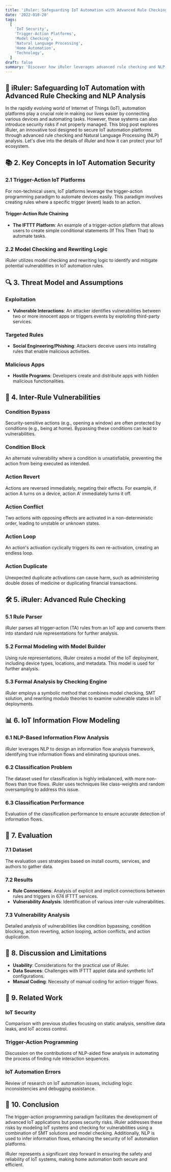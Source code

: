 ```yaml
---
title: 'iRuler: Safeguarding IoT Automation with Advanced Rule Checking and NLP Analysis'
date: '2022-010-20'
tags:
  [
    'IoT Security',
    'Trigger-Action Platforms',
    'Model Checking',
    'Natural Language Processing',
    'Home Automation',
    'Technology',
  ]
draft: false
summary: 'Discover how iRuler leverages advanced rule checking and NLP analysis to secure IoT automation platforms. Learn about threat models, vulnerabilities, and evaluation results to ensure your IoT devices operate safely and efficiently. 🔒'
---
```


## 🌟 iRuler: Safeguarding IoT Automation with Advanced Rule Checking and NLP Analysis

In the rapidly evolving world of Internet of Things (IoT), automation platforms play a crucial role in making our lives easier by connecting various devices and automating tasks. However, these systems can also introduce security risks if not properly managed. This blog post explores iRuler, an innovative tool designed to secure IoT automation platforms through advanced rule checking and Natural Language Processing (NLP) analysis. Let's dive into the details of iRuler and how it can protect your IoT ecosystem.

## 📚 2. Key Concepts in IoT Automation Security

### 2.1 Trigger-Action IoT Platforms

For non-technical users, IoT platforms leverage the trigger-action programming paradigm to automate devices easily. This paradigm involves creating rules where a specific trigger (event) leads to an action.

#### Trigger-Action Rule Chaining

- **The IFTTT Platform**: An example of a trigger-action platform that allows users to create simple conditional statements (If This Then That) to automate tasks.

### 2.2 Model Checking and Rewriting Logic

iRuler utilizes model checking and rewriting logic to identify and mitigate potential vulnerabilities in IoT automation rules.

## 🔍 3. Threat Model and Assumptions

### Exploitation

- **Vulnerable Interactions**: An attacker identifies vulnerabilities between two or more innocent apps or triggers events by exploiting third-party services.

### Targeted Rules

- **Social Engineering/Phishing**: Attackers deceive users into installing rules that enable malicious activities.

### Malicious Apps

- **Hostile Programs**: Developers create and distribute apps with hidden malicious functionalities.

## 🚨 4. Inter-Rule Vulnerabilities

### Condition Bypass

Security-sensitive actions (e.g., opening a window) are often protected by conditions (e.g., being at home). Bypassing these conditions can lead to vulnerabilities.

### Condition Block

An alternate vulnerability where a condition is unsatisfiable, preventing the action from being executed as intended.

### Action Revert

Actions are reversed immediately, negating their effects. For example, if action A turns on a device, action A' immediately turns it off.

### Action Conflict

Two actions with opposing effects are activated in a non-deterministic order, leading to unstable or unknown states.

### Action Loop

An action's activation cyclically triggers its own re-activation, creating an endless loop.

### Action Duplicate

Unexpected duplicate activations can cause harm, such as administering double doses of medicine or duplicating financial transactions.

## 🛠️ 5. iRuler: Advanced Rule Checking

### 5.1 Rule Parser

iRuler parses all trigger-action (TA) rules from an IoT app and converts them into standard rule representations for further analysis.

### 5.2 Formal Modeling with Model Builder

Using rule representations, iRuler creates a model of the IoT deployment, including device types, locations, and metadata. This model is used for further analysis.

### 5.3 Formal Analysis by Checking Engine

iRuler employs a symbolic method that combines model checking, SMT solution, and rewriting modulo theories to examine vulnerable states in IoT deployments.

## 📊 6. IoT Information Flow Modeling

### 6.1 NLP-Based Information Flow Analysis

iRuler leverages NLP to design an information flow analysis framework, identifying true information flows and eliminating spurious ones.

### 6.2 Classification Problem

The dataset used for classification is highly imbalanced, with more non-flows than true flows. iRuler uses techniques like class-weights and random oversampling to address this issue.

### 6.3 Classification Performance

Evaluation of the classification performance to ensure accurate detection of information flows.

## 📝 7. Evaluation

### 7.1 Dataset

The evaluation uses strategies based on install counts, services, and authors to gather data.

### 7.2 Results

- **Rule Connections**: Analysis of explicit and implicit connections between rules and triggers in 674 IFTTT services.
- **Vulnerability Analysis**: Identification of various inter-rule vulnerabilities.

### 7.3 Vulnerability Analysis

Detailed analysis of vulnerabilities like condition bypassing, condition blocking, action reverting, action looping, action conflicts, and action duplication.

## 🧩 8. Discussion and Limitations

- **Usability**: Considerations for the practical use of iRuler.
- **Data Sources**: Challenges with IFTTT applet data and synthetic IoT configurations.
- **Manual Coding**: Necessity of manual coding for action-trigger flows.

## 🔗 9. Related Work

### IoT Security

Comparison with previous studies focusing on static analysis, sensitive data leaks, and IoT access control.

### Trigger-Action Programming

Discussion on the contributions of NLP-aided flow analysis in automating the process of finding rule interaction sequences.

### IoT Automation Errors

Review of research on IoT automation issues, including logic inconsistencies and debugging assistance.

## 🏁 10. Conclusion

The trigger-action programming paradigm facilitates the development of advanced IoT applications but poses security risks. iRuler addresses these risks by modeling IoT systems and checking for vulnerabilities using a combination of SMT solutions and model checking. Additionally, NLP is used to infer information flows, enhancing the security of IoT automation platforms.

iRuler represents a significant step forward in ensuring the safety and reliability of IoT systems, making home automation both secure and efficient.
